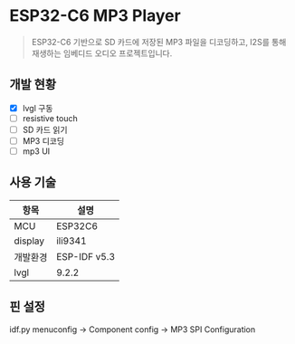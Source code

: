 # ESP32-C6 MP3 Player

> ESP32-C6 기반으로 SD 카드에 저장된 MP3 파일을 디코딩하고, I2S를 통해 재생하는 임베디드 오디오 프로젝트입니다.



## 개발 현황
- [x] lvgl 구동
- [ ] resistive touch
- [ ] SD 카드 읽기
- [ ] MP3 디코딩
- [ ] mp3 UI

## 사용 기술

| 항목 | 설명 |
|-----|-----|
| MCU | ESP32C6|
| display | ili9341 |
|개발환경| ESP-IDF v5.3 |
| lvgl | 9.2.2 |

## 핀 설정

idf.py menuconfig -> Component config -> MP3 SPI Configuration